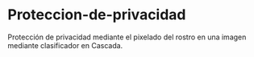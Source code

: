# Proteccion-de-privacidad
Protección de privacidad mediante el pixelado del rostro en una imagen mediante clasificador en Cascada.
